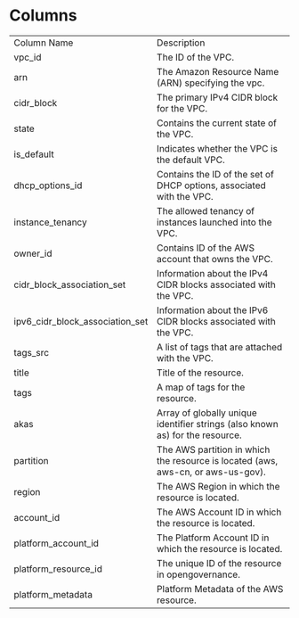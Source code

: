 # Columns  

<table>
	<tr><td>Column Name</td><td>Description</td></tr>
	<tr><td>vpc_id</td><td>The ID of the VPC.</td></tr>
	<tr><td>arn</td><td>The Amazon Resource Name (ARN) specifying the vpc.</td></tr>
	<tr><td>cidr_block</td><td>The primary IPv4 CIDR block for the VPC.</td></tr>
	<tr><td>state</td><td>Contains the current state of the VPC.</td></tr>
	<tr><td>is_default</td><td>Indicates whether the VPC is the default VPC.</td></tr>
	<tr><td>dhcp_options_id</td><td>Contains the ID of the set of DHCP options, associated with the VPC.</td></tr>
	<tr><td>instance_tenancy</td><td>The allowed tenancy of instances launched into the VPC.</td></tr>
	<tr><td>owner_id</td><td>Contains ID of the AWS account that owns the VPC.</td></tr>
	<tr><td>cidr_block_association_set</td><td>Information about the IPv4 CIDR blocks associated with the VPC.</td></tr>
	<tr><td>ipv6_cidr_block_association_set</td><td>Information about the IPv6 CIDR blocks associated with the VPC.</td></tr>
	<tr><td>tags_src</td><td>A list of tags that are attached with the VPC.</td></tr>
	<tr><td>title</td><td>Title of the resource.</td></tr>
	<tr><td>tags</td><td>A map of tags for the resource.</td></tr>
	<tr><td>akas</td><td>Array of globally unique identifier strings (also known as) for the resource.</td></tr>
	<tr><td>partition</td><td>The AWS partition in which the resource is located (aws, aws-cn, or aws-us-gov).</td></tr>
	<tr><td>region</td><td>The AWS Region in which the resource is located.</td></tr>
	<tr><td>account_id</td><td>The AWS Account ID in which the resource is located.</td></tr>
	<tr><td>platform_account_id</td><td>The Platform Account ID in which the resource is located.</td></tr>
	<tr><td>platform_resource_id</td><td>The unique ID of the resource in opengovernance.</td></tr>
	<tr><td>platform_metadata</td><td>Platform Metadata of the AWS resource.</td></tr>
</table>